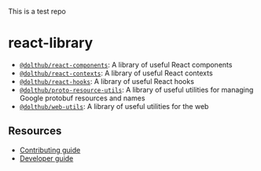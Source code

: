 This is a test repo

# react-library

- [`@dolthub/react-components`](https://github.com/dolthub/react-library/tree/main/packages/components): A library of useful React components
- [`@dolthub/react-contexts`](https://github.com/dolthub/react-library/tree/main/packages/contexts): A library of useful React contexts
- [`@dolthub/react-hooks`](https://github.com/dolthub/react-library/tree/main/packages/hooks): A library of useful React hooks
- [`@dolthub/proto-resource-utils`](https://github.com/dolthub/react-library/tree/main/packages/resource-utils): A library of useful utilities for managing Google protobuf resources and names
- [`@dolthub/web-utils`](https://github.com/dolthub/react-library/tree/main/packages/utils): A library of useful utilities for the web

## Resources

- [Contributing guide](./CONTRIBUTING.md)
- [Developer guide](./README.dev.md)
